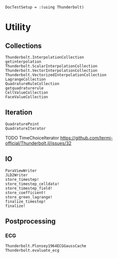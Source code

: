 ```@meta
DocTestSetup = :(using Thunderbolt)
```

# Utility

## Collections

```@docs
Thunderbolt.InterpolationCollection
getinterpolation
Thunderbolt.ScalarInterpolationCollection
Thunderbolt.VectorInterpolationCollection
Thunderbolt.VectorizedInterpolationCollection
LagrangeCollection
QuadratureRuleCollection
getquadraturerule
CellValueCollection
FaceValueCollection
```

## Iteration

```@docs
QuadraturePoint
QuadratureIterator
```

TODO TimeChoiceIterator https://github.com/termi-official/Thunderbolt.jl/issues/32

## IO

```@docs
ParaViewWriter
JLD2Writer
store_timestep!
store_timestep_celldata!
store_timestep_field!
store_coefficient!
store_green_lagrange!
finalize_timestep!
finalize!
```

## Postprocessing


### ECG

```@docs
Thunderbolt.Plonsey1964ECGGaussCache
Thunderbolt.evaluate_ecg
```
